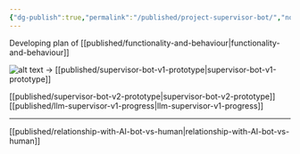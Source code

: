```yaml
---
{"dg-publish":true,"permalink":"/published/project-supervisor-bot/","noteIcon":""}
---
```


Developing plan of [[published/functionality-and-behaviour\|functionality-and-behaviour]]

![alt text](/img/user/images/supervisor-bot-v1.5.png)
→ [[published/supervisor-bot-v1-prototype\|supervisor-bot-v1-prototype]]

[[published/supervisor-bot-v2-prototype\|supervisor-bot-v2-prototype]]
[[published/llm-supervisor-v1-progress\|llm-supervisor-v1-progress]]

---

[[published/relationship-with-AI-bot-vs-human\|relationship-with-AI-bot-vs-human]]

